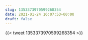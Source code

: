 ```yaml
---
slug: 1353373970599268354
date: 2021-01-24 16:07:53+00:00
draft: false
---
```


{{< tweet 1353373970599268354 >}}
